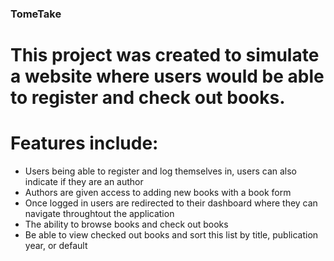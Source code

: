### TomeTake
# This project was created to simulate a website where users would be able to register and check out books.

# Features include:
- Users being able to register and log themselves in, users can also indicate if they are an author
- Authors are given access to adding new books with a book form
- Once logged in users are redirected to their dashboard where they can navigate throughtout the application
- The ability to browse books and check out books
- Be able to view checked out books and sort this list by title, publication year, or default
